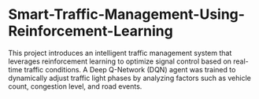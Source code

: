 # Smart-Traffic-Management-Using-Reinforcement-Learning
This project introduces an intelligent traffic management system that leverages reinforcement learning to optimize signal control based on real-time traffic conditions. A Deep Q-Network (DQN) agent was trained to dynamically adjust traffic light phases by analyzing factors such as vehicle count, congestion level, and road events. 
